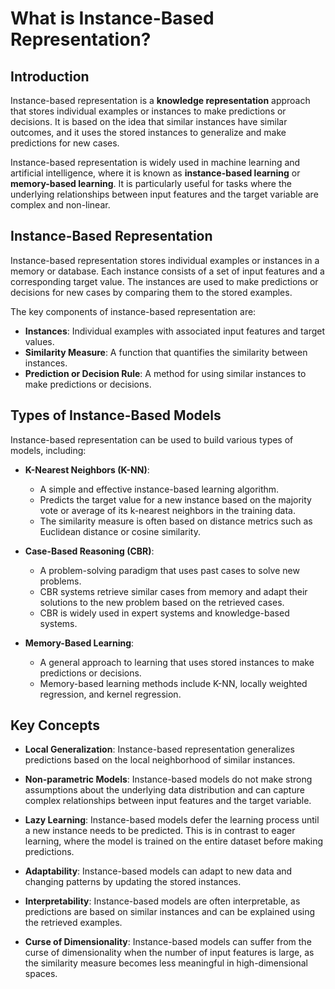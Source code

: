 # What is Instance-Based Representation?

## Introduction

Instance-based representation is a **knowledge representation** approach that stores individual examples or instances to make predictions or decisions. It is based on the idea that similar instances have similar outcomes, and it uses the stored instances to generalize and make predictions for new cases.

Instance-based representation is widely used in machine learning and artificial intelligence, where it is known as **instance-based learning** or **memory-based learning**. It is particularly useful for tasks where the underlying relationships between input features and the target variable are complex and non-linear.

## Instance-Based Representation

Instance-based representation stores individual examples or instances in a memory or database. Each instance consists of a set of input features and a corresponding target value. The instances are used to make predictions or decisions for new cases by comparing them to the stored examples.

The key components of instance-based representation are:

- **Instances**: Individual examples with associated input features and target values.
- **Similarity Measure**: A function that quantifies the similarity between instances.
- **Prediction or Decision Rule**: A method for using similar instances to make predictions or decisions.

## Types of Instance-Based Models

Instance-based representation can be used to build various types of models, including:

- **K-Nearest Neighbors (K-NN)**:
  - A simple and effective instance-based learning algorithm.
  - Predicts the target value for a new instance based on the majority vote or average of its k-nearest neighbors in the training data.
  - The similarity measure is often based on distance metrics such as Euclidean distance or cosine similarity.

- **Case-Based Reasoning (CBR)**:
  - A problem-solving paradigm that uses past cases to solve new problems.
  - CBR systems retrieve similar cases from memory and adapt their solutions to the new problem based on the retrieved cases.
  - CBR is widely used in expert systems and knowledge-based systems.

- **Memory-Based Learning**:
  - A general approach to learning that uses stored instances to make predictions or decisions.
  - Memory-based learning methods include K-NN, locally weighted regression, and kernel regression.

## Key Concepts

- **Local Generalization**: Instance-based representation generalizes predictions based on the local neighborhood of similar instances.

- **Non-parametric Models**: Instance-based models do not make strong assumptions about the underlying data distribution and can capture complex relationships between input features and the target variable.

- **Lazy Learning**: Instance-based models defer the learning process until a new instance needs to be predicted. This is in contrast to eager learning, where the model is trained on the entire dataset before making predictions.

- **Adaptability**: Instance-based models can adapt to new data and changing patterns by updating the stored instances.

- **Interpretability**: Instance-based models are often interpretable, as predictions are based on similar instances and can be explained using the retrieved examples.

- **Curse of Dimensionality**: Instance-based models can suffer from the curse of dimensionality when the number of input features is large, as the similarity measure becomes less meaningful in high-dimensional spaces.
